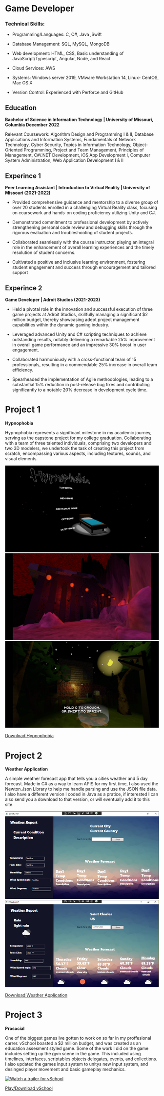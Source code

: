 # Game Developer


### Technical Skills: 

- Programming/Languages: C, C#, Java ,Swift  

- Database Management: SQL, MySQL, MongoDB 

- Web development: HTML, CSS, Basic understanding of JavaScript/Typescript, Angular, Node, and React  

 - Cloud Services: AWS  

- Systems: Windows server 2019, VMware Workstation 14, Linux- CentOS, Mac OS X 

- Version Control: Experienced with Perforce and GitHub  

## Education 
**Bachelor of Science in Information Technology | University of Missouri, Columbia 
December 2022**


Relevant Coursework: Algorithm Design and Programming I & II, Database Applications and Information Systems, 
Fundamentals of Network Technology, Cyber Security, Topics in Information Technology, Object-Oriented Programming, 
Project and Team Management, Principles of Management, C#/.NET Development, iOS App Development I, Computer 
System Administration, Web Application Development I & II  

## Experince 1
**Peer Learning Assistant | Introduction to Virtual Reality | University of Missouri (2021-2022)** 

- Provided comprehensive guidance and mentorship to a diverse group of over 20 students enrolled in a challenging 
Virtual Reality class, focusing on coursework and hands-on coding proficiency utilizing Unity and C#.

- Demonstrated commitment to professional development by actively strengthening personal code review and 
debugging skills through the rigorous evaluation and troubleshooting of student projects.

- Collaborated seamlessly with the course instructor, playing an integral role in the enhancement of overall learning 
experiences and the timely resolution of student concerns.

- Cultivated a positive and inclusive learning environment, fostering student engagement and success through 
encouragement and tailored support

## Experince 2
 **Game Developer | Adroit Studios (2021-2023)**

- Held a pivotal role in the innovation and successful execution of three game projects at Adroit Studios, skillfully 
managing a significant $2 million budget, thereby showcasing adept project management capabilities within the 
dynamic gaming industry. 

- Leveraged advanced Unity and C# scripting techniques to achieve outstanding results, notably delivering a remarkable 
25% improvement in overall game performance and an impressive 30% boost in user engagement. 

- Collaborated harmoniously with a cross-functional team of 15 professionals, resulting in a commendable 25% increase 
in overall team efficiency. 

- Spearheaded the implementation of Agile methodologies, leading to a substantial 15% reduction in post-release bug 
fixes and contributing significantly to a notable 20% decrease in development cycle time. 


# Project 1
**Hypnophobia**

Hypnophobia represents a significant milestone in my academic journey, serving as the capstone project for my college graduation. Collaborating with a team of three talented individuals, comprising 
two developers and two 3D modelers, we undertook the task of creating this project from scratch, encompassing various aspects, including textures, sounds, and visual elements.


![Screenshot 1](/Assets/Images/MainMenu.PNG)
![Screenshot 2](/Assets/Images/house.PNG)
![Screenshot 3](/Assets/Images/Tutorial.PNG)


[Download Hypnophobia](https://drive.google.com/file/d/1Q7MJWnuD_N_L0eWb5BKXBuy2nSm0hWnS/view?usp=sharing)
 


# Project 2
**Weather Application**

A simple weather forecast app that tells you a cities weather and 5 day forecast. Made in  C# as a way to learn APIS for my first time, I also used the Newton.Json Library to help me handle parsing and
use the JSON file data. I also have a different version I coded in Java as a pratice, if interested I can also send you a download to that version, or will eventually add it to this site.

![Screenshot 1](Assets/Images/StartWeatherApp.PNG)
![Screenshot 2](/Assets/Images/DataFill.PNG)


[Download Weather Application](https://drive.google.com/file/d/1Uc7lQZ6kEZlun1EtZn3fLwaFRJX9zG1f/view?usp=drive_link)


# Project 3
**Prosocial**

One of the biggest games Ive gotten to work on so far in my proffesional carrer. vSchool boasted a $2 million budget, and was created as an education assesment styled game.
Some of the work I did on the game includes setting up the gym scene in the game. This included using timelines, interfaces, scriptables objects delegates, events, and collections. I also
updated the games input system to unitys new input system, and desinged player movement and basic gameplay mechanics.


 
[![Watch a trailer for vSchool](https://img.youtube.com/vi/Hfn-XPt76Zc/maxresdefault.jpg)](https://www.youtube.com/watch?v=Hfn-XPt76Zc)

[Play/Download vSchool](https://adroitmu.itch.io/vschool)



 
